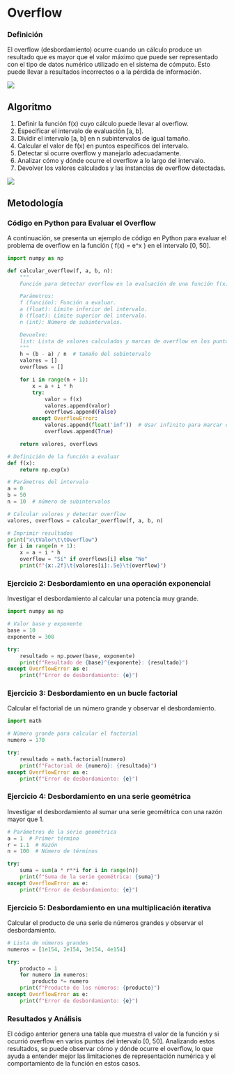 # Overflow

### Definición
El overflow (desbordamiento) ocurre cuando un cálculo produce un resultado que es mayor que el valor máximo que puede ser representado con el tipo de datos numérico utilizado en el sistema de cómputo. Esto puede llevar a resultados incorrectos o a la pérdida de información.

![](https://github.com/Mexta46/Metodos_Numericos_Tema4/blob/main/Imagenes/Imagenes_tema1/overflow.png)

## Algoritmo
1. Definir la función f(x) cuyo cálculo puede llevar al overflow.
2. Especificar el intervalo de evaluación [a, b].
3. Dividir el intervalo [a, b] en n subintervalos de igual tamaño.
4. Calcular el valor de f(x) en puntos específicos del intervalo.
5. Detectar si ocurre overflow y manejarlo adecuadamente.
6. Analizar cómo y dónde ocurre el overflow a lo largo del intervalo.
7. Devolver los valores calculados y las instancias de overflow detectadas.

![](https://github.com/Mexta46/Metodos_Numericos_Tema4/blob/main/Imagenes/Imagenes_tema1/overflowf.png)

## Metodología

### Código en Python para Evaluar el Overflow
A continuación, se presenta un ejemplo de código en Python para evaluar el problema de overflow en la función \( f(x) = e^x \) en el intervalo [0, 50].

```python
import numpy as np

def calcular_overflow(f, a, b, n):
    """
    Función para detectar overflow en la evaluación de una función f(x) en el intervalo [a, b].

    Parámetros:
    f (función): Función a evaluar.
    a (float): Límite inferior del intervalo.
    b (float): Límite superior del intervalo.
    n (int): Número de subintervalos.

    Devuelve:
    list: Lista de valores calculados y marcas de overflow en los puntos del intervalo.
    """
    h = (b - a) / n  # tamaño del subintervalo
    valores = []
    overflows = []

    for i in range(n + 1):
        x = a + i * h
        try:
            valor = f(x)
            valores.append(valor)
            overflows.append(False)
        except OverflowError:
            valores.append(float('inf'))  # Usar infinito para marcar overflow
            overflows.append(True)

    return valores, overflows

# Definición de la función a evaluar
def f(x):
    return np.exp(x)

# Parámetros del intervalo
a = 0
b = 50
n = 10  # número de subintervalos

# Calcular valores y detectar overflow
valores, overflows = calcular_overflow(f, a, b, n)

# Imprimir resultados
print("x\tValor\t\tOverflow")
for i in range(n + 1):
    x = a + i * h
    overflow = "Sí" if overflows[i] else "No"
    print(f"{x:.2f}\t{valores[i]:.5e}\t{overflow}")
```

### Ejercicio 2: Desbordamiento en una operación exponencial
Investigar el desbordamiento al calcular una potencia muy grande.

```python
import numpy as np

# Valor base y exponente
base = 10
exponente = 308

try:
    resultado = np.power(base, exponente)
    print(f"Resultado de {base}^{exponente}: {resultado}")
except OverflowError as e:
    print(f"Error de desbordamiento: {e}")
```

### Ejercicio 3: Desbordamiento en un bucle factorial
Calcular el factorial de un número grande y observar el desbordamiento.

```python
import math

# Número grande para calcular el factorial
numero = 170

try:
    resultado = math.factorial(numero)
    print(f"Factorial de {numero}: {resultado}")
except OverflowError as e:
    print(f"Error de desbordamiento: {e}")
```

### Ejercicio 4: Desbordamiento en una serie geométrica
Investigar el desbordamiento al sumar una serie geométrica con una razón mayor que 1.

```python
# Parámetros de la serie geométrica
a = 1  # Primer término
r = 1.1  # Razón
n = 100  # Número de términos

try:
    suma = sum(a * r**i for i in range(n))
    print(f"Suma de la serie geométrica: {suma}")
except OverflowError as e:
    print(f"Error de desbordamiento: {e}")
```

### Ejercicio 5: Desbordamiento en una multiplicación iterativa
Calcular el producto de una serie de números grandes y observar el desbordamiento.

```python
# Lista de números grandes
numeros = [1e154, 2e154, 3e154, 4e154]

try:
    producto = 1
    for numero in numeros:
        producto *= numero
    print(f"Producto de los números: {producto}")
except OverflowError as e:
    print(f"Error de desbordamiento: {e}")
```



### Resultados y Análisis
El código anterior genera una tabla que muestra el valor de la función y si ocurrió overflow en varios puntos del intervalo [0, 50]. Analizando estos resultados, se puede observar cómo y dónde ocurre el overflow, lo que ayuda a entender mejor las limitaciones de representación numérica y el comportamiento de la función en estos casos.
